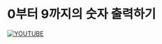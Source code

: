 # 0부터 9까지의 숫자 출력하기



[![YOUTUBE](http://img.youtube.com/vi/6m-azCH3LoM/0.jpg)](http://www.youtube.com/watch?v=6m-azCH3LoM)


